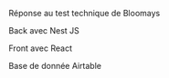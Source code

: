 Réponse au test technique de Bloomays

Back avec Nest JS

Front avec React

Base de donnée Airtable
